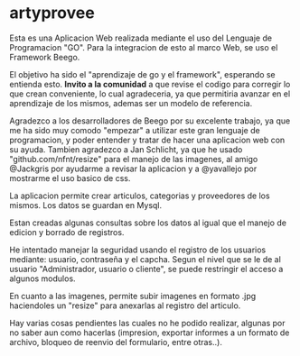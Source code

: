 artyprovee
==========

Esta es una Aplicacion Web realizada mediante el uso del Lenguaje de Programacion "GO". Para la integracion de esto al marco Web, se uso el Framework Beego.

El objetivo ha sido el "aprendizaje de go y el framework", esperando se entienda esto. **Invito a la comunidad** a que revise el codigo para corregir lo que crean conveniente, lo cual agradeceria, ya que permitiria avanzar en el aprendizaje de los mismos, ademas ser un modelo de referencia.

Agradezco a los desarrolladores de Beego por su excelente trabajo, ya que me ha sido muy comodo "empezar" a utilizar este gran lenguaje de programacion, y poder entender y tratar de hacer una aplicacion web con su ayuda. Tambien agradezco a Jan Schlicht, ya que he usado "github.com/nfnt/resize" para el manejo de las imagenes, al amigo @Jackgris por ayudarme a revisar la aplicacion y a @yavallejo por mostrarme el uso basico de css.


La aplicacion permite crear articulos, categorias y proveedores de los mismos. Los datos se guardan en Mysql.

Estan creadas algunas consultas sobre los datos al igual que el manejo de edicion y borrado de registros.

He intentado manejar la seguridad usando el registro de los usuarios mediante: usuario, contraseña y el capcha.  Segun el nivel que se le de al usuario "Administrador, usuario o cliente", se puede restringir el acceso a algunos modulos.

En cuanto a las imagenes, permite subir imagenes en formato .jpg haciendoles un "resize" para anexarlas al registro del articulo.

Hay varias cosas pendientes las cuales no he podido realizar, algunas por no saber aun como hacerlas (impresion, exportar informes a un formato de archivo, bloqueo de reenvio del formulario, entre otras..).

